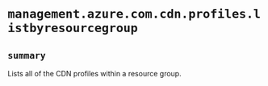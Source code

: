 # `management.azure.com.cdn.profiles.listbyresourcegroup`

## `summary`
Lists all of the CDN profiles within a resource group.


